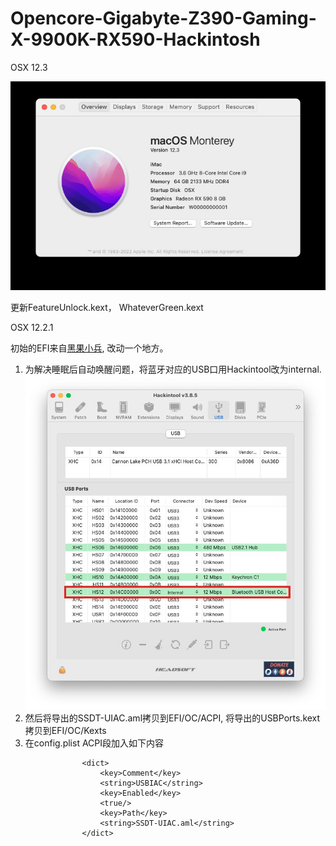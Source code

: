 # Opencore-Gigabyte-Z390-Gaming-X-9900K-RX590-Hackintosh

OSX 12.3

![image](https://raw.githubusercontent.com/nihuo/Opencore-Gigabyte-Z390-Gaming-X-9900K-RX590-Hackintosh/main/IMG/about.jpg)

更新FeatureUnlock.kext， WhateverGreen.kext


OSX 12.2.1

初始的EFI来自[黑果小兵](https://blog.daliansky.net/), 改动一个地方。
1. 为解决睡眠后自动唤醒问题，将蓝牙对应的USB口用Hackintool改为internal. 
   ![image](https://raw.githubusercontent.com/nihuo/Opencore-Gigabyte-Z390-Gaming-X-9900K-RX590-Hackintosh/main/IMG/hackintool.jpg)
2. 然后将导出的SSDT-UIAC.aml拷贝到EFI/OC/ACPI, 将导出的USBPorts.kext拷贝到EFI/OC/Kexts
3. 在config.plist ACPI段加入如下内容
```
                <dict>
                    <key>Comment</key>
                    <string>USBIAC</string>
                    <key>Enabled</key>
                    <true/>
                    <key>Path</key>
                    <string>SSDT-UIAC.aml</string>
                </dict>
```

